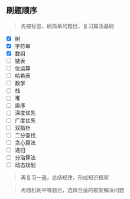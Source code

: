 ## 刷题顺序

> 先按标签，刷简单的题目，复习算法基础

- [X] 树
- [X] 字符串
- [X] 数组
- [ ] 链表
- [ ] 位运算
- [ ] 哈希表
- [ ] 数学
- [ ] 栈
- [ ] 堆
- [ ] 排序
- [ ] 深度优先
- [ ] 广度优先
- [ ] 双指针
- [ ] 二分查找
- [ ] 贪心算法
- [ ] 递归
- [ ] 分治算法
- [ ] 动态规划

> 再复习一遍，总结规律，形成知识框架

> 再随机刷中等题目，选择合适的框架解决问题